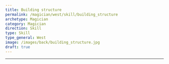 ```yaml
---
title: Building structure
permalink: /magician/west/skill/building_structure
archetype: Magician
category: Magician
direction: Skill
type: Skill
type_general: West
image: /images/back/building_structure.jpg
draft: true
---
```


---
